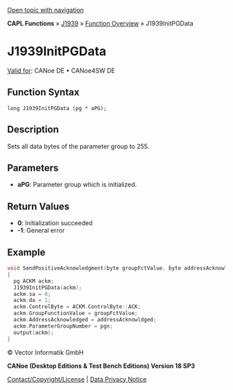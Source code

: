 [Open topic with navigation](../../../../../CANoeDEFamily.htm#Topics/CAPLFunctions/J1939/Functions/CAPLfunctionJ1939InitPGData.md)

**CAPL Functions** » [J1939](../CAPLfunctionsJ1939StartPage.md) » [Function Overview](../CAPLfunctionsJ1939Overview.md) » J1939InitPGData

# J1939InitPGData

[Valid for](../../../Shared/FeatureAvailability.md): CANoe DE • CANoe4SW DE

## Function Syntax

```
long J1939InitPGData (pg * aPG);
```

## Description

Sets all data bytes of the parameter group to 255.

## Parameters

- **aPG**: Parameter group which is initialized.

## Return Values

- **0**: Initialization succeeded
- **-1**: General error

## Example

```c
void SendPositiveAcknowledgment(byte groupFctValue, byte addressAcknowldged, byte pgn)
{
  pg ACKM ackm;
  J1939InitPGData(ackm);
  ackm.sa = 0;
  ackm.da = 1;
  ackm.ControlByte = ACKM.ControlByte::ACK;
  ackm.GroupFunctionValue = groupFctValue;
  ackm.AddressAcknowledged = addressAcknowldged;
  ackm.ParameterGroupNumber = pgn;
  output(ackm);
}
```

© Vector Informatik GmbH

**CANoe (Desktop Editions & Test Bench Editions) Version 18 SP3**

[Contact/Copyright/License](../../../Shared/ContactCopyrightLicense.md) | [Data Privacy Notice](https://www.vector.com/int/en/company/get-info/privacy-policy/)
